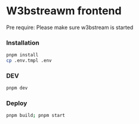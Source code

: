 # W3bstreawm frontend

Pre require: Please make sure w3bstream is started

### Installation

```bash
pnpm install
cp .env.tmpl .env
```

### DEV

```bash
pnpm dev
```

### Deploy

```bash
pnpm build; pnpm start
```
